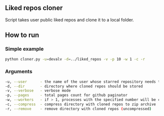 Liked repos cloner
---

Script takes user public liked repos and clone it to a local folder.

## How to run

### Simple example
```bash
python cloner.py -u=devalv -d=../liked_repos -v -p 10 -w 1 -c -r
```

### Arguments
```bash
-u, --user      - the name of the user whose starred repository needs to be cloned
-d, --dir       - directory where cloned repos should be stored
-v, --verbose   - verbose mode
-p, --pages     - total pages count for github paginator
-w, --workers   - if > 1, processes with the specified number will be created for parallel cloning
-c, --compress  - compress directory with cloned repos to zip archive
-r, --remove    - remove directory with cloned repos (uncompressed)
```
